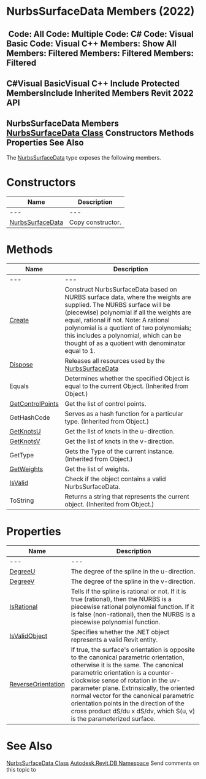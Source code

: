 # NurbsSurfaceData Members (2022)

﻿
 Code: All Code: Multiple Code: C# Code: Visual Basic Code: Visual C++  Members: Show All Members: Filtered Members: Filtered Members: Filtered   
---  
C#Visual BasicVisual C++
Include Protected MembersInclude Inherited Members
Revit 2022 API  
---  
NurbsSurfaceData Members  
[NurbsSurfaceData Class](7d65dbde-8aac-7d7d-e811-a6c91a541de4.md "NurbsSurfaceData Class") Constructors Methods Properties See Also  
---  
The [NurbsSurfaceData](7d65dbde-8aac-7d7d-e811-a6c91a541de4.md "NurbsSurfaceData Class") type exposes the following members.
# Constructors
| Name | Description |
| --- | --- |
| --- | --- | --- |
| [NurbsSurfaceData](6fdc9f8a-a443-a69f-2d9b-82cad9bf7544.md "NurbsSurfaceData Constructor") | Copy constructor. |

# Methods
| Name | Description |
| --- | --- |
| --- | --- | --- |
| [Create](94b4c433-5458-d1ab-d5c9-f526f288d1ff.md "Create Method") | Construct NurbsSurfaceData based on NURBS surface data, where the weights are supplied. The NURBS surface will be (piecewise) polynomial if all the weights are equal, rational if not. Note: A rational polynomial is a quotient of two polynomials; this includes a polynomial, which can be thought of as a quotient with denominator equal to 1. |
| [Dispose](27a918fc-a321-7712-4594-9dd7eb2d2140.md "Dispose Method") | Releases all resources used by the [NurbsSurfaceData](7d65dbde-8aac-7d7d-e811-a6c91a541de4.md "NurbsSurfaceData Class") |
| Equals | Determines whether the specified Object is equal to the current Object. (Inherited from Object.) |
| [GetControlPoints](409fe43e-03a5-b9d6-5bf4-4f6427e3606e.md "GetControlPoints Method") | Get the list of control points. |
| GetHashCode | Serves as a hash function for a particular type.  (Inherited from Object.) |
| [GetKnotsU](e280fd98-bad6-3fb3-547f-a829ab23a9de.md "GetKnotsU Method") | Get the list of knots in the u-direction. |
| [GetKnotsV](1b0fea7f-4fd0-bee4-cc1b-773b13b2e36b.md "GetKnotsV Method") | Get the list of knots in the v-direction. |
| GetType | Gets the Type of the current instance. (Inherited from Object.) |
| [GetWeights](a1eec836-1db9-00ef-98eb-923c6a77a952.md "GetWeights Method") | Get the list of weights. |
| [IsValid](6ca835bb-02f9-fe37-01ef-618310cef5ab.md "IsValid Method") | Check if the object contains a valid NurbsSurfaceData. |
| ToString | Returns a string that represents the current object. (Inherited from Object.) |

# Properties
| Name | Description |
| --- | --- |
| --- | --- | --- |
| [DegreeU](fc2de49b-75ef-b407-cecf-3dd0199b775a.md "DegreeU Property") | The degree of the spline in the u-direction. |
| [DegreeV](7bc890a0-c3d3-8e7f-5d9d-148a69de4813.md "DegreeV Property") | The degree of the spline in the v-direction. |
| [IsRational](da17256f-3c20-22c0-1619-5fe2d847752a.md "IsRational Property") | Tells if the spline is rational or not. If it is true (rational), then the NURBS is a piecewise rational polynomial function. If it is false (non-rational), then the NURBS is a piecewise polynomial function. |
| [IsValidObject](b9517067-344b-5d1b-8c5d-664b7e7115e1.md "IsValidObject Property") | Specifies whether the .NET object represents a valid Revit entity. |
| [ReverseOrientation](57ca8156-bae7-58fc-89a4-88f08aa1f756.md "ReverseOrientation Property") | If true, the surface's orientation is opposite to the canonical parametric orientation, otherwise it is the same. The canonical parametric orientation is a counter-clockwise sense of rotation in the uv-parameter plane. Extrinsically, the oriented normal vector for the canonical parametric orientation points in the direction of the cross product dS/du x dS/dv, which S(u, v) is the parameterized surface. |

# See Also
[NurbsSurfaceData Class](7d65dbde-8aac-7d7d-e811-a6c91a541de4.md "NurbsSurfaceData Class")
[Autodesk.Revit.DB Namespace](87546ba7-461b-c646-cbb1-2cb8f5bff8b2.md "Autodesk.Revit.DB Namespace")
Send comments on this topic to 